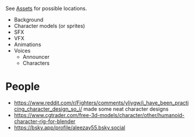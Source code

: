 See [Assets](/docs/external_resource_reference/assets.md) for possible locations.

- Background
- Character models (or sprites)
- SFX
- VFX
- Animations
- Voices
  - Announcer
  - Characters

# People

- https://www.reddit.com/r/Fighters/comments/yliygw/i_have_been_practicing_character_design_so_i/ made some neat character designs
- https://www.cgtrader.com/free-3d-models/character/other/humanoid-character-rig-for-blender
- https://bsky.app/profile/aleezay55.bsky.social
